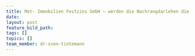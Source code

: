 ```yaml
---
title: Met- Immobilien Festzins GmbH – werden die Nachrangdarlehen die Hoffnungen der Anleger erfüllen?
date:
layout: post
feature_bild_path:
tags: []
topics: []
team_member: dr-sven-tintemann
---
```

